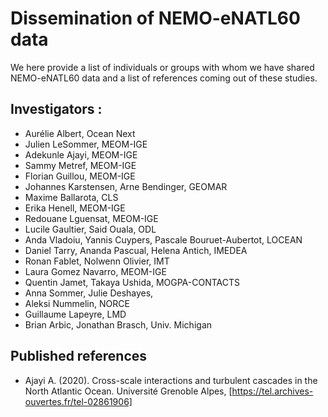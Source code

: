 # Dissemination of NEMO-eNATL60 data 

We here provide a list of individuals or groups with whom we have shared NEMO-eNATL60 data and a list of references coming out of these studies. 

## Investigators : 
 - Aurélie Albert, Ocean Next
 - Julien LeSommer, MEOM-IGE
 - Adekunle Ajayi, MEOM-IGE
 - Sammy Metref, MEOM-IGE
 - Florian Guillou, MEOM-IGE
 - Johannes Karstensen, Arne Bendinger, GEOMAR
 - Maxime Ballarota, CLS
 - Erika Henell, MEOM-IGE
 - Redouane Lguensat, MEOM-IGE
 - Lucile Gaultier, Said Ouala, ODL
 - Anda Vladoiu, Yannis Cuypers, Pascale Bouruet-Aubertot, LOCEAN
 - Daniel Tarry, Ananda Pascual, Helena Antich, IMEDEA
 - Ronan Fablet, Nolwenn Olivier, IMT 
 - Laura Gomez Navarro, MEOM-IGE
 - Quentin Jamet, Takaya Ushida, MOGPA-CONTACTS
 - Anna Sommer, Julie Deshayes, 
 - Aleksi Nummelin, NORCE
 - Guillaume Lapeyre, LMD
 - Brian Arbic, Jonathan Brasch, Univ. Michigan

## Published references

- Ajayi A. (2020). Cross-scale interactions and turbulent cascades in the North Atlantic Ocean. Université Grenoble Alpes, [https://tel.archives-ouvertes.fr/tel-02861906]
